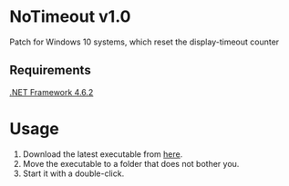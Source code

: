 # NoTimeout v1.0
Patch for Windows 10 systems, which reset the display-timeout counter

## Requirements
[.NET Framework 4.6.2](https://www.microsoft.com/en-US/download/details.aspx?id=53344)

# Usage

1. Download the latest executable from [here](https://github.com/kaibor/notimeout/releases).
2. Move the executable to a folder that does not bother you.
3. Start it with a double-click.
